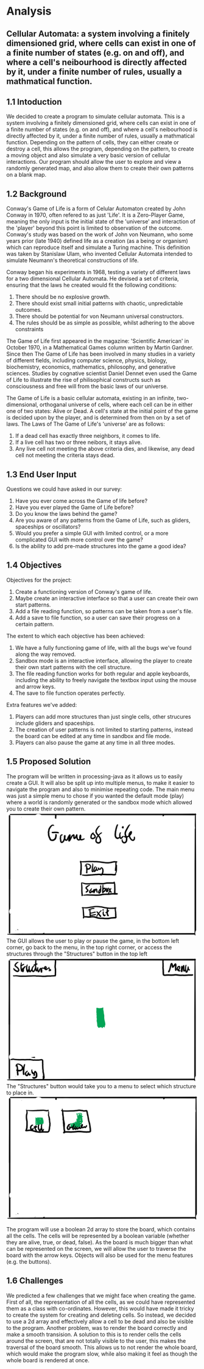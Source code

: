 # Analysis

## Cellular Automata: a system involving a finitely dimensioned grid, where cells can exist in one of a finite number of states (e.g. on and off), and where a cell's neibourhood is directly affected by it, under a finite number of rules, usually a mathmatical function.

## 1.1 Intoduction

We decided to create a program to simulate cellular automata. This is a system involving a finitely dimensioned grid, where cells can exist in one of a finite number of states (e.g. on and off), and where a cell's neibourhood is directly affected by it, under a finite number of rules, usually a mathmatical function. Depending on the pattern of cells, they can either create or destroy a cell, this allows the program, depending on the pattern, to create a moving object and also simulate a very basic version of cellular interactions.
Our program should allow the user to explore and view a randomly generated map, and also allow them to create their own patterns on a blank map.

## 1.2 Background

Conway's Game of Life is a form of Celular Automaton created by John Conway in 1970, often refered to as just 'Life'. It is a Zero-Player Game, meaning the only input is the initial state of the 'universe' and interaction of the 'player' beyond this point is limited to observation of the outcome. Conway's study was based on the work of John von Neumann, who some years prior (late 1940) defined life as a creation (as a being or organism) which can reproduce itself and simulate a Turing machine. This definition was taken by Stanislaw Ulam, who invented Cellular Automata intended to simulate Neumann's theoretical constructions of life.

Conway began his experiments in 1968, testing a variety of different laws for a two dimensional Cellular Automata. He devised a set of criteria, ensuring that the laws he created would fit the following conditions:

1. There should be no explosive growth.
2. There should exist small initial patterns with chaotic, unpredictable outcomes.
3. There should be potential for von Neumann universal constructors.
4. The rules should be as simple as possible, whilst adhering to the above constraints

The Game of Life first appeared in the magazine: 'Scientific American' in October 1970, in a Mathematical Games column written by Martin Gardner. Since then The Game of Life has been involved in many studies in a variety of different fields, including computer science, physics, biology, biochemistry, economics, mathematics, philosophy, and generative sciences. Studies by cognative scientist Daniel Dennet even used the Game of Life to illustrate the rise of philisophical constructs such as consciousness and free will from the basic laws of our universe.

The Game of Life is a basic cellular automata, existing in an infinite, two-dimensional, orthoganal universe of cells, where each cell can be in either one of two states: Alive or Dead. A cell's state at the initial point of the game is decided upon by the player, and is determined from then on by a set of laws.
The Laws of The Game of Life's 'universe' are as follows:

1. If a dead cell has exactly three neighbors, it comes to life.
2. If a live cell has two or three neibors, it stays alive.
3. Any live cell not meeting the above criteria dies, and likewise, any dead cell not meeting the criteria stays dead.

## 1.3 End User Input

Questions we could have asked in our survey:

1. Have you ever come across the Game of life before?
2. Have you ever played the Game of Life before?
3. Do you know the laws behind the game?
4. Are you aware of any patterns from the Game of Life, such as gliders, spaceships or oscillators?
5. Would you prefer a simple GUI with limited control, or a more complicated GUI with more control over the game?
6. Is the ability to add pre-made structures into the game a good idea?

## 1.4 Objectives

Objectives for the project:

1. Create a functioning version of Conway's game of life.
2. Maybe create an interactive interface so that a user can create their own start patterns.
3. Add a file reading function, so patterns can be taken from a user's file.
4. Add a save to file function, so a user can save their progress on a certain pattern.

The extent to which each objective has been achieved:

1. We have a fully functioning game of life, with all the bugs we've found along the way removed.
2. Sandbox mode is an interactive interface, allowing the player to create their own start patterns with the cell structure.
3. The file reading function works for both regular and apple keyboards, including the ability to freely navigate the textbox input using the mouse and arrow keys.
4. The save to file function operates perfectly.

Extra features we've added:

1. Players can add more structures than just single cells, other strucures include gliders and spaceships.
2. The creation of user patterns is not limited to starting patterns, instead the board can be edited at any time in sandbox and file mode.
3. Players can also pause the game at any time in all three modes.

## 1.5 Proposed Solution

The program will be written in processing-java as it allows us to easily create a GUI. It will also be split up into multiple menus, to make it easier to navigate the program and also to minimise repeating code.
The main menu was just a simple menu to chose if you wanted the default mode (play) where a world is randomly generated or the sandbox mode which allowed you to create their own pattern.
![Image of main menu](img/MainMenu.png)
The GUI allows the user to play or pause the game, in the bottom left corner, go back to the menu, in the top right corner, or access the structures through the "Structures" button in the top left
![Image of GUI](img/GUI.png)
The "Structures" button would take you to a menu to select which structure to place in.
![Image of Structure Menu](img/StructureMenu.png)

The program will use a boolean 2d array to store the board, which contains all the cells. The cells will be represented by a boolean variable (whether they are alive, true, or dead, false). As the board is much bigger than what can be represented on the screen, we will allow the user to traverse the board with the arrow keys. Objects will also be used for the menu features (e.g. the buttons).

## 1.6 Challenges

We predicted a few challenges that we might face when creating the game. First of all, the representation of all the cells, as we could have represented them as a class with co-ordinates. However, this would have made it tricky to create the system for creating and deleting cells. So instead, we decided to use a 2d array and effectively allow a cell to be dead and also be visible to the program.
Another problem, was to render the board correctly and make a smooth transision. A solution to this is to render cells the cells around the screen, that are not totally visible to the user, this makes the traversal of the board smooth. This allows us to not render the whole board, which would make the program slow, while also making it feel as though the whole board is rendered at once.
